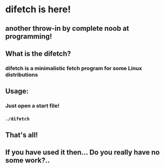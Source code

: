 # difetch is here!
## another throw-in by complete noob at programming!

## What is the difetch?
### difetch is a minimalistic fetch program for some Linux distributions

## Usage:
### Just open a start file!
### ```./difetch```

## That's all!
## If you have used it then... Do you really have no some work?..
